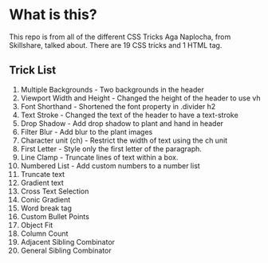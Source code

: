 # What is this?

This repo is from all of the different CSS Tricks Aga Naplocha, from Skillshare, talked about. There are 19 CSS tricks and 1 HTML tag.

## Trick List

1. Multiple Backgrounds - Two backgrounds in the header
2. Viewport Width and Height - Changed the height of the header to use vh
3. Font Shorthand - Shortened the font property in .divider h2
4. Text Stroke - Changed the text of the header to have a text-stroke
5. Drop Shadow - Add drop shadow to plant and hand in header
6. Filter Blur - Add blur to the plant images
7. Character unit (ch) - Restrict the width of text using the ch unit
8. First Letter - Style only the first letter of the paragraph.
9. Line Clamp - Truncate lines of text within a box.
10. Numbered List - Add custom numbers to a number list
11. Truncate text
12. Gradient text
13. Cross Text Selection
14. Conic Gradient
15. Word break tag
16. Custom Bullet Points
17. Object Fit
18. Column Count
19. Adjacent Sibling Combinator
20. General Sibling Combinator
